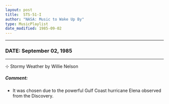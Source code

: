 ```yaml
---
layout: post
title:  STS-51-I
author: "NASA: Music to Wake Up By"
type: MusicPlaylist
date_modified: 1985-09-02
---
```


----
### DATE: September 02, 1985
----
⊹ Stormy Weather by Willie Nelson

##### Comment:
* It was chosen due to the powerful Gulf Coast hurricane Elena observed from the Discovery.
